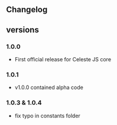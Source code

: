 ## Changelog

## versions

### 1.0.0

-   First official release for Celeste JS core

### 1.0.1

-   v1.0.0 contained alpha code

### 1.0.3 & 1.0.4

-   fix typo in constants folder
